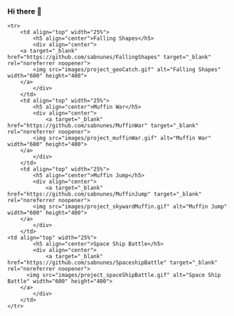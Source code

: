 ### Hi there 👋

<!--
**sabnunes/sabnunes** is a ✨ _special_ ✨ repository because its `README.md` (this file) appears on your GitHub profile.

Here are some ideas to get you started:

- 🔭 I’m currently working on ...
- 🌱 I’m currently learning ...
- 👯 I’m looking to collaborate on ...
- 🤔 I’m looking for help with ...
- 💬 Ask me about ...
- 📫 How to reach me: ...
- 😄 Pronouns: ...
- ⚡ Fun fact: ...
-->


<table>
	<tr>
	</tr>
  
	<tr>
		<td align="top" width="25%">
			<h5 align="center">Falling Shapes</h5>
			<div align="center">
        <a target="_blank" href="https://github.com/sabnunes/FallingShapes" target="_blank" rel="noreferrer noopener">
            <img src="images/project_geoCatch.gif" alt="Falling Shapes" width="600" height="400">
        </a>
			</div>
		</td>
		<td align="top" width="25%">
			<h5 align="center">Muffin War</h5>
			<div align="center">
				<a target="_blank" href="https://github.com/sabnunes/MuffinWar" target="_blank" rel="noreferrer noopener">
            <img src="images/project_muffinWar.gif" alt="Muffin War" width="600" height="400">
        </a>
			</div>
		</td>
		<td align="top" width="25%">
			<h5 align="center">Muffin Jump</h5>
			<div align="center">
				<a target="_blank" href="https://github.com/sabnunes/MuffinJump" target="_blank" rel="noreferrer noopener">
            <img src="images/project_skywardMuffin.gif" alt="Muffin Jump" width="600" height="400">
        </a>
			</div>
		</td>
    <td align="top" width="25%">
			<h5 align="center">Space Ship Battle</h5>
			<div align="center">
				<a target="_blank" href="https://github.com/sabnunes/SpaceshipBattle" target="_blank" rel="noreferrer noopener">
          <img src="images/project_spaceShipBattle.gif" alt="Space Ship Battle" width="600" height="400">
        </a>
			</div>
		</td>
	</tr>
</table>
